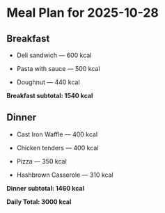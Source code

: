 # Meal Plan for 2025-10-28

## Breakfast

- Deli sandwich — 600 kcal

- Pasta with sauce — 500 kcal

- Doughnut — 440 kcal

**Breakfast subtotal: 1540 kcal**


## Dinner

- Cast Iron Waffle — 400 kcal

- Chicken tenders — 400 kcal

- Pizza — 350 kcal

- Hashbrown Casserole — 310 kcal

**Dinner subtotal: 1460 kcal**


**Daily Total: 3000 kcal**
